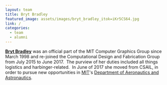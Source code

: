 ```yaml
---
layout: team
title: Bryt Bradley
featured_image: assets/images/bryt_bradley_itok=iKr5CS64.jpg
link: /
categories:
  - team
  - alumni
---
```

**[Bryt Bradley](http://people.csail.mit.edu/bryt/)** was an official part of the MIT Computer Graphics Group since March 1998 and re-joined the Computational Design and Fabrication Group from July 2015 to June 2017.  The purview of her duties included all things logistics and harbinger-related.  In June of 2017 she moved from CSAIL, in order to pursue new opportunities in [MIT](http://web.mit.edu)'s [Department of Aeronautics and Astronautics](http://aeroastro.mit.edu/).